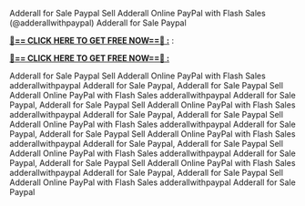 Adderall for Sale Paypal Sell Adderall Online PayPal with Flash Sales (@adderallwithpaypal) Adderall for Sale Paypal

**[🔴== CLICK HERE TO GET FREE NOW==🔴 :](https://oercommons.s3.amazonaws.com/media/courseware/relatedresource/file/all-zit.html)**
:

**[🔴== CLICK HERE TO GET FREE NOW==🔴 :](https://oercommons.s3.amazonaws.com/media/courseware/relatedresource/file/gift-zit.html)**

Adderall for Sale Paypal Sell Adderall Online PayPal with Flash Sales adderallwithpaypal Adderall for Sale Paypal, Adderall for Sale Paypal Sell Adderall Online PayPal with Flash Sales adderallwithpaypal Adderall for Sale Paypal, Adderall for Sale Paypal Sell Adderall Online PayPal with Flash Sales adderallwithpaypal Adderall for Sale Paypal, Adderall for Sale Paypal Sell Adderall Online PayPal with Flash Sales adderallwithpaypal Adderall for Sale Paypal, Adderall for Sale Paypal Sell Adderall Online PayPal with Flash Sales adderallwithpaypal Adderall for Sale Paypal, Adderall for Sale Paypal Sell Adderall Online PayPal with Flash Sales adderallwithpaypal Adderall for Sale Paypal, Adderall for Sale Paypal Sell Adderall Online PayPal with Flash Sales adderallwithpaypal Adderall for Sale Paypal, Adderall for Sale Paypal Sell Adderall Online PayPal with Flash Sales adderallwithpaypal Adderall for Sale Paypal
